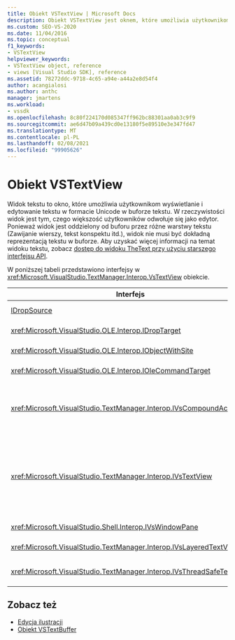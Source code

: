 ```yaml
---
title: Obiekt VSTextView | Microsoft Docs
description: Obiekt VSTextView jest oknem, które umożliwia użytkownikom wyświetlanie i edytowanie tekstu w formacie Unicode w buforze tekstu.
ms.custom: SEO-VS-2020
ms.date: 11/04/2016
ms.topic: conceptual
f1_keywords:
- VSTextView
helpviewer_keywords:
- VSTextView object, reference
- views [Visual Studio SDK], reference
ms.assetid: 78272ddc-9718-4c65-a94e-a44a2e8d54f4
author: acangialosi
ms.author: anthc
manager: jmartens
ms.workload:
- vssdk
ms.openlocfilehash: 8c80f224170d085347ff962bc88301aa0ab3c9f9
ms.sourcegitcommit: ae6d47b09a439cd0e13180f5e89510e3e347fd47
ms.translationtype: MT
ms.contentlocale: pl-PL
ms.lasthandoff: 02/08/2021
ms.locfileid: "99905626"
---
```

# <a name="vstextview-object"></a>Obiekt VSTextView

Widok tekstu to okno, które umożliwia użytkownikom wyświetlanie i edytowanie tekstu w formacie Unicode w buforze tekstu. W rzeczywistości widok jest tym, czego większość użytkowników odwołuje się jako edytor. Ponieważ widok jest oddzielony od buforu przez różne warstwy tekstu (Zawijanie wierszy, tekst konspektu itd.), widok nie musi być dokładną reprezentacją tekstu w buforze. Aby uzyskać więcej informacji na temat widoku tekstu, zobacz [dostęp do widoku TheText przy użyciu starszego interfejsu API](/previous-versions/visualstudio/visual-studio-2015/extensibility/accessing-thetext-view-by-using-the-legacy-api?preserve-view=true&view=vs-2015).

W poniższej tabeli przedstawiono interfejsy w <xref:Microsoft.VisualStudio.TextManager.Interop.VsTextView> obiekcie.

|Interfejs|Opis|
|---------------|-----------------|
|[IDropSource](/windows/desktop/api/oleidl/nn-oleidl-idropsource)|Standardowy interfejs OLE.|
|<xref:Microsoft.VisualStudio.OLE.Interop.IDropTarget>|Standardowy interfejs OLE.|
|<xref:Microsoft.VisualStudio.OLE.Interop.IObjectWithSite>|Standardowy interfejs OLE.|
|<xref:Microsoft.VisualStudio.OLE.Interop.IOleCommandTarget>|Standardowy interfejs OLE.|
|<xref:Microsoft.VisualStudio.TextManager.Interop.IVsCompoundAction>|Umożliwia tworzenie akcji złożonych (czyli akcji, które są pogrupowane w jednej jednostce cofania/ponawiania).|
|<xref:Microsoft.VisualStudio.TextManager.Interop.IVsTextView>|Zapewnia podstawowe metody zarządzania widokiem i uzyskiwania do niego dostępu. `IVsTextView` nie jest bezpieczny wątkowo.|
|<xref:Microsoft.VisualStudio.Shell.Interop.IVsWindowPane>|Tworzy okienko okna i zarządza nim.|
|<xref:Microsoft.VisualStudio.TextManager.Interop.IVsLayeredTextView>|Współdziała z warstwami tekstu.|
|<xref:Microsoft.VisualStudio.TextManager.Interop.IVsThreadSafeTextView>|Wykonuje operacje w widoku z innego wątku.|

## <a name="see-also"></a>Zobacz też

- [Edycja ilustracji](https://www.microsoft.com/download/details.aspx?id=55984)
- [Obiekt VSTextBuffer](../extensibility/vstextbuffer-object.md)